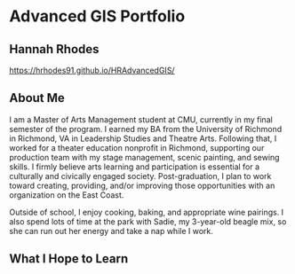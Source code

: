 # Advanced GIS Portfolio
## Hannah Rhodes

https://hrhodes91.github.io/HRAdvancedGIS/

## About Me

I am a Master of Arts Management student at CMU, currently in my final semester of the program. I earned my BA from the University of Richmond in Richmond, VA in Leadership Studies and Theatre Arts. Following that, I worked for a theater education nonprofit in Richmond, supporting our production team with my stage management, scenic painting, and sewing skills. I firmly believe arts learning and participation is essential for a culturally and civically engaged society. Post-graduation, I plan to work toward creating, providing, and/or improving those opportunities with an organization on the East Coast.

Outside of school, I enjoy cooking, baking, and appropriate wine pairings. I also spend lots of time at the park with Sadie, my 3-year-old beagle mix, so she can run out her energy and take a nap while I work.

## What I Hope to Learn
